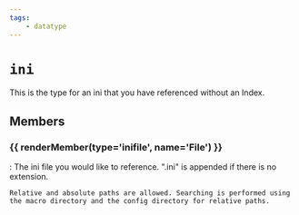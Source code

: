 ```yaml
---
tags:
    - datatype
---
```

# `ini`

<!--dt-desc-start-->
This is the type for an ini that you have referenced without an Index.
<!--dt-desc-end-->
## Members
<!--dt-members-start-->
### {{ renderMember(type='inifile', name='File') }}

:   The ini file you would like to reference. ".ini" is appended if there is no extension.

    Relative and absolute paths are allowed. Searching is performed using the macro directory and the config directory for relative paths.
<!--dt-members-end-->
<!--dt-linkrefs-start-->
[inifile]: datatype-inifile.md
<!--dt-linkrefs-end-->
